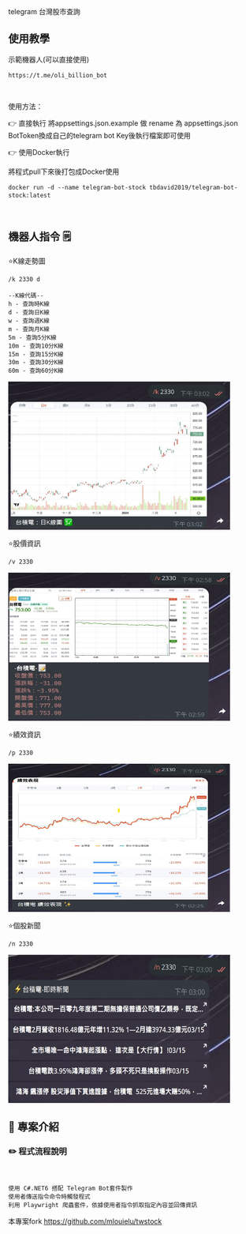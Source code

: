 telegram 台灣股市查詢

<div style="text-align: center;">
    
</div>

## 使用教學

示範機器人(可以直接使用)

```
https://t.me/oli_billion_bot
```

&nbsp;

使用方法：

👉 直接執行
將appsettings.json.example 做 rename 為 appsettings.json
BotToken換成自己的telegram bot Key後執行檔案即可使用


👉 使用Docker執行

將程式pull下來後打包成Docker使用

```
docker run -d --name telegram-bot-stock tbdavid2019/telegram-bot-stock:latest

```

&nbsp;

## 機器人指令 🗒

⭐️K線走勢圖
```cmd
/k 2330 d

--K線代碼--
h - 查詢時K線
d - 查詢日K線
w - 查詢週K線
m - 查詢月K線
5m - 查詢5分K線
10m - 查詢10分K線
15m - 查詢15分K線
30m - 查詢30分K線
60m - 查詢60分K線
```
<img src="readme/images/kline.jpg" alt="kline" height="300" width="450">
&nbsp;

⭐️股價資訊
```cmd
/v 2330 
```
<img src="readme/images/detail.jpg" alt="detail" height="300" width="450">
&nbsp;

⭐️績效資訊
```cmd
/p 2330 
```
<img src="readme/images/proformance.jpg" alt="proformance" height="300" width="450">
&nbsp;

⭐️個股新聞
```cmd
/n 2330
```
<img src="readme/images/news.jpg" alt="news" height="300" width="450">
&nbsp;


## 📄  專案介紹

### ✏️ 程式流程說明
```cmd


使用 C#.NET6 搭配 Telegram Bot套件製作
使用者傳送指令命令時觸發程式
利用 Playwright 爬蟲套件，依據使用者指令抓取指定內容並回傳資訊
```


本專案fork   https://github.com/mlouielu/twstock




